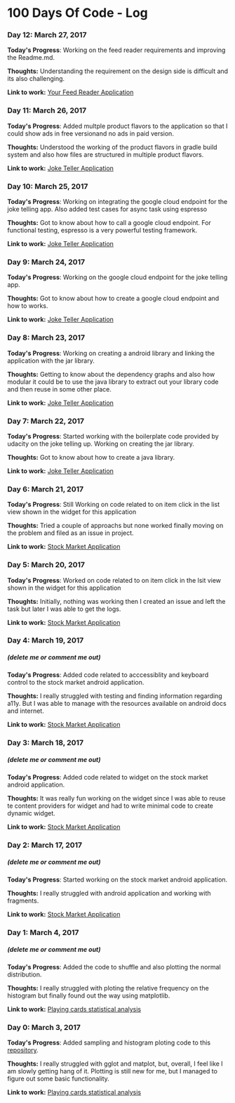 # 100 Days Of Code - Log

### Day 12: March 27, 2017

**Today's Progress**: Working on the feed reader requirements and improving the Readme.md.

**Thoughts:** Understanding the requirement on the design side is difficult and its also challenging. 

**Link to work:** [Your Feed Reader Application](https://github.com/krypten/YourFeedReader)

### Day 11: March 26, 2017

**Today's Progress**: Added multple product flavors to the application so that I could show ads in free versionand no ads in paid version.

**Thoughts:** Understood the working of the product flavors in gradle build system and also how files are structured in multiple product flavors.

**Link to work:** [Joke Teller Application](https://github.com/krypten/JokeTeller)

### Day 10: March 25, 2017

**Today's Progress**: Working on integrating the google cloud endpoint for the joke telling app. Also added test cases for async task using espresso

**Thoughts:** Got to know about how to call a google cloud endpoint. For functional testing, espresso is a very powerful testing framework.

**Link to work:** [Joke Teller Application](https://github.com/krypten/JokeTeller)

### Day 9: March 24, 2017

**Today's Progress**: Working on the google cloud endpoint for the joke telling app.

**Thoughts:** Got to know about how to create a google cloud endpoint and how to works.

**Link to work:** [Joke Teller Application](https://github.com/krypten/JokeTeller)

### Day 8: March 23, 2017

**Today's Progress**: Working on creating a android library and linking the application with the jar library.

**Thoughts:** Getting to know about the dependency graphs and also how modular it could be to use the java library to extract out your library code and then reuse in some other place.

**Link to work:** [Joke Teller Application](https://github.com/krypten/JokeTeller)

### Day 7: March 22, 2017

**Today's Progress**: Started working with the boilerplate code provided by udacity on the joke telling up. Working on creating the jar library.

**Thoughts:** Got to know about how to create a java library. 

**Link to work:** [Joke Teller Application](https://github.com/krypten/JokeTeller)

### Day 6: March 21, 2017

**Today's Progress**: Still Working on code related to on item click in the list view
shown in the widget for this application

**Thoughts:** Tried a couple of approachs but none worked finally moving on the problem and filed as an issue in project.

**Link to work:** [Stock Market Application](https://github.com/krypten/StockHawk)


### Day 5: March 20, 2017

**Today's Progress**: Worked on code related to on item click in the lsit view
shown in the widget for this application

**Thoughts:** Initially, nothing was working then I created an issue and left the task but later I was able to get the logs.

**Link to work:** [Stock Market Application](https://github.com/krypten/StockHawk)


### Day 4: March 19, 2017
##### (delete me or comment me out)

**Today's Progress**: Added code related to acccessiblity and keyboard control to
 the stock market android application.

**Thoughts:** I really struggled with testing and finding information regarding a11y. But I was
able to manage with the resources available on android docs and internet.

**Link to work:** [Stock Market Application](https://github.com/krypten/StockHawk)


### Day 3: March 18, 2017
##### (delete me or comment me out)

**Today's Progress**: Added code related to widget on the stock market android application.

**Thoughts:** It was really fun working on the widget since I was able to reuse te content
 providers for widget and had to write minimal code to create dynamic widget.

**Link to work:** [Stock Market Application](https://github.com/krypten/StockHawk)


### Day 2: March 17, 2017
##### (delete me or comment me out)

**Today's Progress**: Started working on the stock market android application. 

**Thoughts:** I really struggled with android application and working with fragments.

**Link to work:** [Stock Market Application](https://github.com/krypten/StockHawk)


### Day 1: March 4, 2017
##### (delete me or comment me out)

**Today's Progress**: Added the code to shuffle and also plotting the normal distribution.

**Thoughts:** I really struggled with ploting the relative frequency on the histogram but finally found out the way using matplotlib.

**Link to work:** [Playing cards statistical analysis](https://github.com/krypten/PlayingCardsStatisticalAnalysis)


### Day 0: March 3, 2017

**Today's Progress**: Added sampling and histogram ploting code to this [repository](https://github.com/krypten/PlayingCardsStatisticalAnalysis).

**Thoughts:** I really struggled with gglot and matplot, but, overall, I feel like I am slowly getting hang of it. Plotting is still new for me, but I managed to figure out some basic functionality.

**Link to work:** [Playing cards statistical analysis](https://github.com/krypten/PlayingCardsStatisticalAnalysis)

